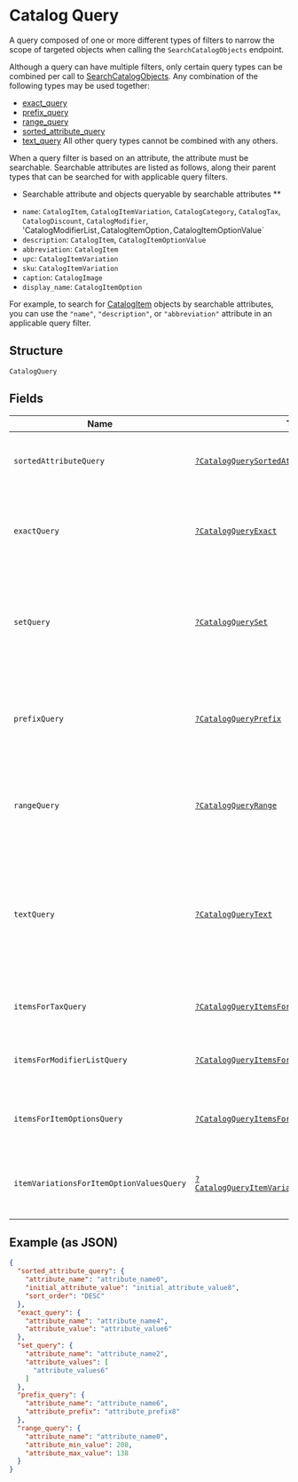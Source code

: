 
# Catalog Query

A query composed of one or more different types of filters to narrow the scope of targeted objects when calling the `SearchCatalogObjects` endpoint.

Although a query can have multiple filters, only certain query types can be combined per call to [SearchCatalogObjects](../../doc/apis/catalog.md#search-catalog-objects).
Any combination of the following types may be used together:

- [exact_query](../../doc/models/catalog-query-exact.md)
- [prefix_query](../../doc/models/catalog-query-prefix.md)
- [range_query](../../doc/models/catalog-query-range.md)
- [sorted_attribute_query](../../doc/models/catalog-query-sorted-attribute.md)
- [text_query](../../doc/models/catalog-query-text.md)
  All other query types cannot be combined with any others.

When a query filter is based on an attribute, the attribute must be searchable.
Searchable attributes are listed as follows, along their parent types that can be searched for with applicable query filters.

* Searchable attribute and objects queryable by searchable attributes **

- `name`:  `CatalogItem`, `CatalogItemVariation`, `CatalogCategory`, `CatalogTax`, `CatalogDiscount`, `CatalogModifier`, 'CatalogModifierList`,`CatalogItemOption`,`CatalogItemOptionValue`
- `description`: `CatalogItem`, `CatalogItemOptionValue`
- `abbreviation`: `CatalogItem`
- `upc`: `CatalogItemVariation`
- `sku`: `CatalogItemVariation`
- `caption`: `CatalogImage`
- `display_name`: `CatalogItemOption`

For example, to search for [CatalogItem](../../doc/models/catalog-item.md) objects by searchable attributes, you can use
the `"name"`, `"description"`, or `"abbreviation"` attribute in an applicable query filter.

## Structure

`CatalogQuery`

## Fields

| Name | Type | Tags | Description | Getter | Setter |
|  --- | --- | --- | --- | --- | --- |
| `sortedAttributeQuery` | [`?CatalogQuerySortedAttribute`](../../doc/models/catalog-query-sorted-attribute.md) | Optional | The query expression to specify the key to sort search results. | getSortedAttributeQuery(): ?CatalogQuerySortedAttribute | setSortedAttributeQuery(?CatalogQuerySortedAttribute sortedAttributeQuery): void |
| `exactQuery` | [`?CatalogQueryExact`](../../doc/models/catalog-query-exact.md) | Optional | The query filter to return the search result by exact match of the specified attribute name and value. | getExactQuery(): ?CatalogQueryExact | setExactQuery(?CatalogQueryExact exactQuery): void |
| `setQuery` | [`?CatalogQuerySet`](../../doc/models/catalog-query-set.md) | Optional | The query filter to return the search result(s) by exact match of the specified `attribute_name` and any of<br>the `attribute_values`. | getSetQuery(): ?CatalogQuerySet | setSetQuery(?CatalogQuerySet setQuery): void |
| `prefixQuery` | [`?CatalogQueryPrefix`](../../doc/models/catalog-query-prefix.md) | Optional | The query filter to return the search result whose named attribute values are prefixed by the specified attribute value. | getPrefixQuery(): ?CatalogQueryPrefix | setPrefixQuery(?CatalogQueryPrefix prefixQuery): void |
| `rangeQuery` | [`?CatalogQueryRange`](../../doc/models/catalog-query-range.md) | Optional | The query filter to return the search result whose named attribute values fall between the specified range. | getRangeQuery(): ?CatalogQueryRange | setRangeQuery(?CatalogQueryRange rangeQuery): void |
| `textQuery` | [`?CatalogQueryText`](../../doc/models/catalog-query-text.md) | Optional | The query filter to return the search result whose searchable attribute values contain all of the specified keywords or tokens, independent of the token order or case. | getTextQuery(): ?CatalogQueryText | setTextQuery(?CatalogQueryText textQuery): void |
| `itemsForTaxQuery` | [`?CatalogQueryItemsForTax`](../../doc/models/catalog-query-items-for-tax.md) | Optional | The query filter to return the items containing the specified tax IDs. | getItemsForTaxQuery(): ?CatalogQueryItemsForTax | setItemsForTaxQuery(?CatalogQueryItemsForTax itemsForTaxQuery): void |
| `itemsForModifierListQuery` | [`?CatalogQueryItemsForModifierList`](../../doc/models/catalog-query-items-for-modifier-list.md) | Optional | The query filter to return the items containing the specified modifier list IDs. | getItemsForModifierListQuery(): ?CatalogQueryItemsForModifierList | setItemsForModifierListQuery(?CatalogQueryItemsForModifierList itemsForModifierListQuery): void |
| `itemsForItemOptionsQuery` | [`?CatalogQueryItemsForItemOptions`](../../doc/models/catalog-query-items-for-item-options.md) | Optional | The query filter to return the items containing the specified item option IDs. | getItemsForItemOptionsQuery(): ?CatalogQueryItemsForItemOptions | setItemsForItemOptionsQuery(?CatalogQueryItemsForItemOptions itemsForItemOptionsQuery): void |
| `itemVariationsForItemOptionValuesQuery` | [`?CatalogQueryItemVariationsForItemOptionValues`](../../doc/models/catalog-query-item-variations-for-item-option-values.md) | Optional | The query filter to return the item variations containing the specified item option value IDs. | getItemVariationsForItemOptionValuesQuery(): ?CatalogQueryItemVariationsForItemOptionValues | setItemVariationsForItemOptionValuesQuery(?CatalogQueryItemVariationsForItemOptionValues itemVariationsForItemOptionValuesQuery): void |

## Example (as JSON)

```json
{
  "sorted_attribute_query": {
    "attribute_name": "attribute_name0",
    "initial_attribute_value": "initial_attribute_value8",
    "sort_order": "DESC"
  },
  "exact_query": {
    "attribute_name": "attribute_name4",
    "attribute_value": "attribute_value6"
  },
  "set_query": {
    "attribute_name": "attribute_name2",
    "attribute_values": [
      "attribute_values6"
    ]
  },
  "prefix_query": {
    "attribute_name": "attribute_name6",
    "attribute_prefix": "attribute_prefix8"
  },
  "range_query": {
    "attribute_name": "attribute_name0",
    "attribute_min_value": 208,
    "attribute_max_value": 138
  }
}
```

